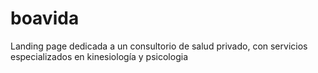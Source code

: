 # boavida
Landing page dedicada a un consultorio de salud privado, con servicios especializados en kinesiología y psicologia
